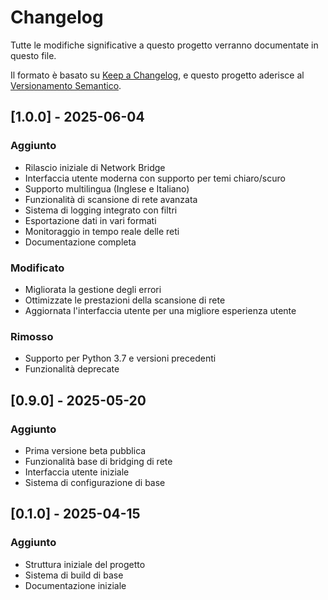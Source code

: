 # Changelog

Tutte le modifiche significative a questo progetto verranno documentate in questo file.

Il formato è basato su [Keep a Changelog](https://keepachangelog.com/it/1.0.0/),
e questo progetto aderisce al [Versionamento Semantico](https://semver.org/spec/v2.0.0.html).

## [1.0.0] - 2025-06-04

### Aggiunto
- Rilascio iniziale di Network Bridge
- Interfaccia utente moderna con supporto per temi chiaro/scuro
- Supporto multilingua (Inglese e Italiano)
- Funzionalità di scansione di rete avanzata
- Sistema di logging integrato con filtri
- Esportazione dati in vari formati
- Monitoraggio in tempo reale delle reti
- Documentazione completa

### Modificato
- Migliorata la gestione degli errori
- Ottimizzate le prestazioni della scansione di rete
- Aggiornata l'interfaccia utente per una migliore esperienza utente

### Rimosso
- Supporto per Python 3.7 e versioni precedenti
- Funzionalità deprecate

## [0.9.0] - 2025-05-20
### Aggiunto
- Prima versione beta pubblica
- Funzionalità base di bridging di rete
- Interfaccia utente iniziale
- Sistema di configurazione di base

## [0.1.0] - 2025-04-15
### Aggiunto
- Struttura iniziale del progetto
- Sistema di build di base
- Documentazione iniziale
